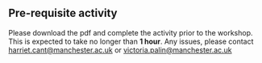 ## Pre-requisite activity

Please download the pdf and complete the activity prior to the workshop. This is expected to take no longer than **1 hour**. Any issues, please contact harriet.cant@manchester.ac.uk or victoria.palin@manchester.ac.uk

